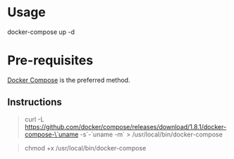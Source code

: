 # Usage
docker-compose up -d

# Pre-requisites
[Docker Compose](https://docs.docker.com/compose/install/) is the preferred method.
## Instructions
> curl -L https://github.com/docker/compose/releases/download/1.8.1/docker-compose-\`uname -s\`-\`uname -m\` > /usr/local/bin/docker-compose

> chmod +x /usr/local/bin/docker-compose